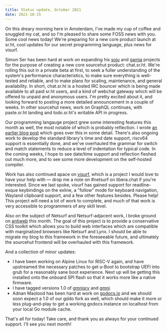 ```yaml
---
title: Status update, October 2021
date: 2021-10-15
---
```


On this dreary morning here in Amsterdam, I've made my cup of coffee and
snuggled my cat, and so I'm pleased to share some FOSS news with you. Some cool
news today! We're preparing for a new core product launch at sr.ht, cool updates
for our secret programming language, plus news for visurf.

Simon Ser has been hard at work on expanding his [soju][0] and [gamja][1]
projects for the purpose of creating a new core sourcehut product: chat.sr.ht.
We're rolling this out in a private beta at first, to seek a fuller
understanding of the system's performance characteristics, to make sure
everything is well-tested and reliable, and to make plans for scaling,
maintenance, and general availability. In short, chat.sr.ht is a hosted IRC
bouncer which is being made available to all paid sr.ht users, and a kind of
webchat gateway which will be offered to unpaid and anonymous users. I'm pretty
excited about it, and looking forward to posting a more detailed announcement in
a couple of weeks. In other sourcehut news, work on GraphQL continues, with
paste.sr.ht landing and todo.sr.ht's writable API in progress.

[0]: https://sr.ht/~emersion/soju/
[1]: https://sr.ht/~emersion/gamja/

Our programming langauge project grew some interesting features this month as
well, the most notable of which is probably reflection. I wrote [an earlier blog
post][2] which goes over this in some detail. There's also ongoing work to
develop the standard library's time and date support, riscv64 support is
essentially done, and we've overhauled the grammar for switch and match
statements to reduce a level of indentation for typical code. In the coming
weeks, I hope to see date/time support and reflection fleshed out much more, and
to see some more development on the self-hosted compiler.

[2]: https://drewdevault.com/2021/10/05/Reflection.html

Work has also continued apace on [visurf][3], which is a project I would love to
have your help with &mdash; drop me a note on #netsurf on libera.chat if you're
interested. Since we last spoke, visurf has gained support for readline-esque
keybindings on the exline, a "follow" mode for keyboard navigation, Wayland
clipboard support, and a few other features besides. Please help! This project
will need a lot of work to complete, and much of that work is very accessible to
programmers of any skill level.

[3]: https://sr.ht/~sircmpwn/visurf

Also on the subject of Netsurf and Netsurf-adjacent work, I broke ground on
[antiweb][4] this month. The goal of this project is to provide a conservative
CSS toolkit which allows you to build web interfaces which are compatible with
marginalized browsers like Netsurf and Lynx. I should be able to migrate my blog
to this framework in the foreseeable future, and ultimately the sourcehut
frontend will be overhauled with this framework.

[4]: https://git.sr.ht/~sircmpwn/antiweb

And a collection of minor updates:

* I have been working on Alpine Linux for RISC-V again, and have upstreamed the
  necessary patches to get u-Boot to bootstrap UEFI into grub for a reasonably
  sane boot experience. Next up will be getting this installed onto the onboard
  SPI flash so that it works more like a native firmware.
* I have tagged versions 1.0 of [gmnisrv][5] and [gmni][6].
* Adnan Maolood has been hard at work on [godocs.io][7] and we should soon
  expect a 1.0 of our gddo fork as well, which should make it more or less
  plug-and-play to get a working godocs instance on localhost from your local
  Go module cache.

[5]: https://git.sr.ht/~sircmpwn/gmnisrv
[6]: https://git.sr.ht/~sircmpwn/gmni
[7]: https://godocs.io

That's all for today! Take care, and thank you as always for your continued
support. I'll see you next month!
